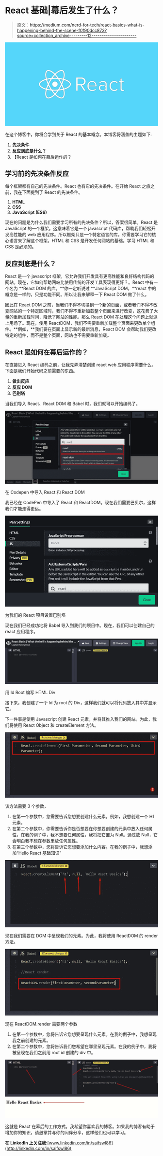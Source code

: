 # React 基础|幕后发生了什么？

> 原文：<https://medium.com/nerd-for-tech/react-basics-what-is-happening-behind-the-scene-f0f90dcc873?source=collection_archive---------12----------------------->

![](img/edff97ccd0c3b67860b5787eb0e9e311.png)

在这个博客中，你将会学到关于 React 的基本概念。本博客将涵盖的主题如下:

1.  **先决条件**
2.  **反应到底是什么？**
3.  【React 是如何在幕后运作的？

## 学习前的先决条件反应

每个框架都有自己的先决条件。React 也有它的先决条件。在开始 React 之旅之前，我在下面提到了 React 的先决条件。

1.  **HTML**
2.  **CSS**
3.  **JavaScript (ES6)**

现在的问题是为什么我们需要学习所有的先决条件？所以，答案很简单。React 是 JavaScript 的一个框架。这意味着它是一个 javascript 代码库，帮助我们轻松开发高性能的 web 应用程序。所以框架只是一个特定语言的库。你需要学习它的核心语言来了解这个框架。HTML 和 CSS 是开发任何网站的基础。学习 HTML 和 CSS 是必须的。

## 反应到底是什么？

React 是一个 javascript 框架，它允许我们开发具有更高性能和良好结构代码的网站。现在，它如何帮助网站比使用传统的开发工具表现得更好？。React 中有一个名为 **React DOM 的库。**你一定听说过 **JavaScript DOM，**react 中的概念是一样的，只是功能不同。所以让我来解释一下 React DOM 做了什么。

因此在 React DOM 之前，当我们不得不切换到一个新的页面，或者我们不得不改变网站的一个特定区域时，我们不得不重新加载整个页面来进行改变，这花费了大量的重新加载时间，降低了网站的性能。那么 React DOM 在处理这个问题上就派上用场了。现在，使用 ReactDOM，我们不需要重新加载整个页面来更改单个组件。**例如，**我们要在页面上显示新的最新消息，React DOM 会帮助我们更改特定的组件，而不是整个页面，网站也不需要重新加载。

## **React 是如何在幕后运作的？**

在直接进入 React 编码之前，让我先弄清楚创建 react web 应用程序需要什么。下面是我们开始代码之前需要的东西。

1.  **做出反应**
2.  **反应 DOM**
3.  **巴别塔**

当我们导入 React、React DOM 和 Babel 时，我们就可以开始编码了。

![](img/b260ea6e2350e0a09af47e3014a7c8fe.png)

在 Codepen 中导入 React 和 React DOM

我已经在 CodePen 中导入了 React 和 ReactDOM。现在我们需要巴贝尔，这样我们才能走得更远。

![](img/66162d84084fdc4716d29b3dd7df8c0c.png)

为我们的 React 项目设置巴别塔

现在我们已经成功地将 Babel 导入到我们的项目中。现在，我们可以创建自己的 react 应用程序。

![](img/0af6a90e68d9e432659cf0e6054e7fbc.png)

用 Id Root 编写 HTML Div

接下来，我创建了一个 Id 为 root 的 Div，这样我们就可以将代码放入其中并显示它。

下一件事是使用 Javascript 创建 React 元素，并将其推入我们的网站。为此，我们将使用 React Object 和 createElement 方法。

![](img/dfc78deee64b72f8ef4e29b4df663e82.png)

该方法需要 3 个参数，

1.  在第一个参数中，您需要告诉您想要创建什么元素。例如，我想创建一个 H1 元素。
2.  在第二个参数中，你需要告诉你是否想要在你想要创建的元素中放入任何属性，在我的例子中，我不想要任何属性，我将把它置为 Null。通过放 Null，它会明白我不想在参数里放任何属性。
3.  在第三个参数中，您将告诉它您想要添加什么内容。在我的例子中，我想添加“Hello React 基础知识”

![](img/0379e36e5908972d1693fa7b64a98837.png)

现在我们需要在 DOM 中呈现我们的元素。为此，我将使用 ReactDOM 的 render 方法。

![](img/88b162b0140f64fcf27c3b087270c2ca.png)

现在 ReactDOM.render 需要两个参数

1.  在第一个参数中，您将告诉它您想要呈现什么元素。在我的例子中，我想呈现我之前创建的元素。
2.  在第二个参数中，您将告诉我们您希望在哪里呈现元素。在我的例子中，我将被呈现在我们之前用 root id 创建的 div 中。

![](img/02fb7cb42e3f1fa65ad2a03cef10745a.png)

这就是 React 在幕后的工作方式。我希望你喜欢我的博客。如果我的博客有助于增加你的知识，请鼓掌并与你的同伴分享，这样他们也可以学习。

**在 LinkedIn 上关注我:**[www.linkedin.com/in/saifswl86](http://linkedin.com/in/saifswl86)